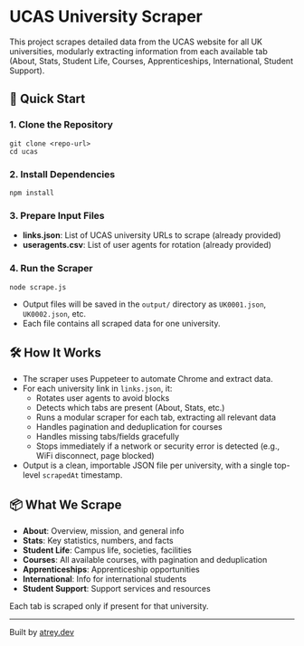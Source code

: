  # UCAS University Scraper

This project scrapes detailed data from the UCAS website for all UK universities, modularly extracting information from each available tab (About, Stats, Student Life, Courses, Apprenticeships, International, Student Support).

## 🚀 Quick Start

### 1. Clone the Repository
```
git clone <repo-url>
cd ucas
```

### 2. Install Dependencies
```
npm install
```

### 3. Prepare Input Files
- **links.json**: List of UCAS university URLs to scrape (already provided)
- **useragents.csv**: List of user agents for rotation (already provided)

### 4. Run the Scraper
```
node scrape.js
```
- Output files will be saved in the `output/` directory as `UK0001.json`, `UK0002.json`, etc.
- Each file contains all scraped data for one university.

## 🛠️ How It Works
- The scraper uses Puppeteer to automate Chrome and extract data.
- For each university link in `links.json`, it:
  - Rotates user agents to avoid blocks
  - Detects which tabs are present (About, Stats, etc.)
  - Runs a modular scraper for each tab, extracting all relevant data
  - Handles pagination and deduplication for courses
  - Handles missing tabs/fields gracefully
  - Stops immediately if a network or security error is detected (e.g., WiFi disconnect, page blocked)
- Output is a clean, importable JSON file per university, with a single top-level `scrapedAt` timestamp.

## 📦 What We Scrape
- **About**: Overview, mission, and general info
- **Stats**: Key statistics, numbers, and facts
- **Student Life**: Campus life, societies, facilities
- **Courses**: All available courses, with pagination and deduplication
- **Apprenticeships**: Apprenticeship opportunities
- **International**: Info for international students
- **Student Support**: Support services and resources

Each tab is scraped only if present for that university.

---

Built by [atrey.dev](https://atrey.dev)

